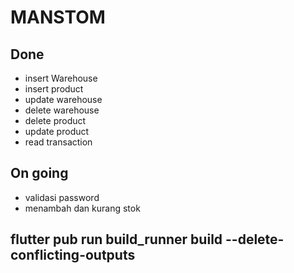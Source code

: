 # MANSTOM

## Done

- insert Warehouse
- insert product
- update warehouse
- delete warehouse
- delete product
- update product
- read transaction

## On going

- validasi password
- menambah dan kurang stok

## flutter pub run build_runner build --delete-conflicting-outputs
